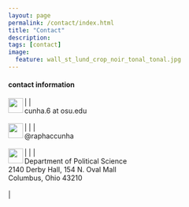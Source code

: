 ```yaml
---
layout: page
permalink: /contact/index.html
title: "Contact"
description:
tags: [contact]
image:
  feature: wall_st_lund_crop_noir_tonal_tonal.jpg
---
```


#### contact information




|<img src="../images/email_icon.png" style="width: 30px;" align="left"> | <br/>cunha.6 at osu.edu<br/><br/> |
|<img src="../images/twitter_icon.png" style="width: 30px;" align="left"> | <br/>@raphaccunha<br/><br/> |
|<img src="../images/mailing_icon.png" style="width: 30px;" align="left"> | <br/>Department of Political Science<br/>2140 Derby Hall, 154 N. Oval Mall<br/>Columbus, Ohio 43210<br/><br/> |






